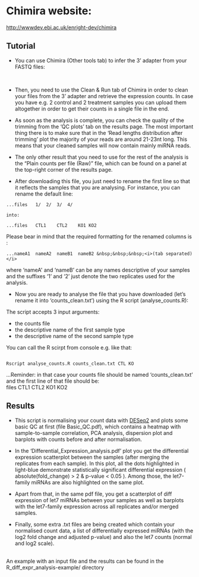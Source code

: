 # Chimira website:
<http://wwwdev.ebi.ac.uk/enright-dev/chimira>

## Tutorial #
*  You can use Chimira (Other tools tab) to infer the 3’ adapter from your FASTQ files:
<br/>
<http://wwwdev.ebi.ac.uk/enright-dev/chimira>

*  Then, you need to use the Clean & Run tab of Chimira in order to clean your files from the 3’ adapter and retrieve the expression counts.
In case you have e.g. 2 control and 2 treatment samples you can upload them altogether in order to get their counts in a single file in the end.

*  As soon as the analysis is complete, you can check the quality of the trimming from the ‘QC plots’ tab on the results page.
The most important thing there is to make sure that in the ‘Read lengths distribution after trimming’ plot the majority of your reads are around 21-23nt long.
This means that your cleaned samples will now contain mainly miRNA reads.

*  The only other result that you need to use for the rest of the analysis is the “Plain counts per file (Raw)” file, which can be found on a panel at the top-right corner of the results page.


*  After downloading this file, you just need to rename the first line so that it reflects the samples that you are analysing. For instance, you can rename the default line:

```
...files   1/  2/  3/  4/

into:

...files   CTL1    CTL2    KO1 KO2
```

Please bear in mind that the required formatting for the renamed columns is :

```
...nameA1  nameA2  nameB1  nameB2 &nbsp;&nbsp;&nbsp;<i>(tab separated)</i>
```

where ‘nameA' and ‘nameB’ can be any names descriptive of your samples and the suffixes ‘1’ and ‘2’ just denote the two replicates used for the analysis.

*  Now you are ready to analyse the file that you have downloaded (let’s rename it into ‘counts_clean.txt’) using the R script (analyse_counts.R):

The script accepts 3 input arguments: 
* the counts file
* the descriptive name of the first sample type
* the descriptive name of the second sample type

You can call the R scirpt from console e.g. like that:

```

Rscript analyse_counts.R counts_clean.txt CTL KO

```

...Reminder: in that case your counts file should be named ‘counts_clean.txt’ and the first line of that file should be:
<br/>
files   CTL1    CTL2    KO1 KO2



## Results ##

* This script is normalising your count data with [DESeq2](https://bioconductor.org/packages/release/bioc/html/DESeq2.html) and plots some basic QC at first (file Basic_QC.pdf), which contains a heatmap with sample-to-sample correlation, PCA analysis, dispersion plot and barplots with counts before and after normalisation.

* In the ‘Differential_Expression_analysis.pdf’ plot you get the differential expression scatterplot between the samples (after merging the replicates from each sample).
In this plot, all the dots highlighted in light-blue demonstrate statistically significant differential expression ( absolute(fold_change) >  2 & p-value < 0.05 ).
Among those, the let7-family miRNAs are also highlighted on the same plot.

* Apart from that, in the same pdf file, you get a scatterplot of diff expression of let7 miRNAs between your samples as well as barplots with the let7-family expression across all replicates and/or merged samples.

* Finally, some extra .txt files are being created which contain your normalised count data, a list of differentially expressed miRNAs (with the log2 fold change and adjusted p-value) and also the let7 counts (normal and log2 scale).

<br/>
An example with an input file and the results can be found in the R_diff_expr_analysis-example/ directory 
